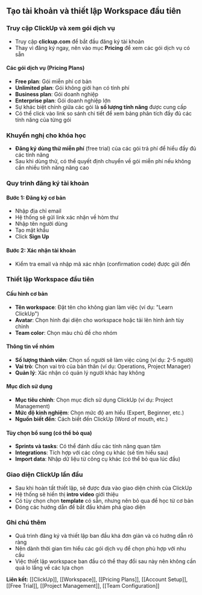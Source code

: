 ## Tạo tài khoản và thiết lập Workspace đầu tiên

### Truy cập ClickUp và xem gói dịch vụ

- Truy cập **clickup.com** để bắt đầu đăng ký tài khoản
- Thay vì đăng ký ngay, nên vào mục **Pricing** để xem các gói dịch vụ có sẵn


#### Các gói dịch vụ (Pricing Plans)

- **Free plan**: Gói miễn phí cơ bản
- **Unlimited plan**: Gói không giới hạn có tính phí
- **Business plan**: Gói doanh nghiệp
- **Enterprise plan**: Gói doanh nghiệp lớn
- Sự khác biệt chính giữa các gói là **số lượng tính năng** được cung cấp
- Có thể click vào link so sánh chi tiết để xem bảng phân tích đầy đủ các tính năng của từng gói


### Khuyến nghị cho khóa học

- **Đăng ký dùng thử miễn phí** (free trial) của các gói trả phí để hiểu đầy đủ các tính năng
- Sau khi dùng thử, có thể quyết định chuyển về gói miễn phí nếu không cần nhiều tính năng nâng cao


### Quy trình đăng ký tài khoản

#### Bước 1: Đăng ký cơ bản

- Nhập địa chỉ email
- Hệ thống sẽ gửi link xác nhận về hòm thư
- Nhập tên người dùng
- Tạo mật khẩu
- Click **Sign Up**


#### Bước 2: Xác nhận tài khoản

- Kiểm tra email và nhập mã xác nhận (confirmation code) được gửi đến


### Thiết lập Workspace đầu tiên

#### Cấu hình cơ bản

- **Tên workspace**: Đặt tên cho không gian làm việc (ví dụ: "Learn ClickUp")
- **Avatar**: Chọn hình đại diện cho workspace hoặc tải lên hình ảnh tùy chỉnh
- **Team color**: Chọn màu chủ đề cho nhóm


#### Thông tin về nhóm

- **Số lượng thành viên**: Chọn số người sẽ làm việc cùng (ví dụ: 2-5 người)
- **Vai trò**: Chọn vai trò của bản thân (ví dụ: Operations, Project Manager)
- **Quản lý**: Xác nhận có quản lý người khác hay không


#### Mục đích sử dụng

- **Mục tiêu chính**: Chọn mục đích sử dụng ClickUp (ví dụ: Project Management)
- **Mức độ kinh nghiệm**: Chọn mức độ am hiểu (Expert, Beginner, etc.)
- **Nguồn biết đến**: Cách biết đến ClickUp (Word of mouth, etc.)


#### Tùy chọn bổ sung (có thể bỏ qua)

- **Sprints và tasks**: Có thể đánh dấu các tính năng quan tâm
- **Integrations**: Tích hợp với các công cụ khác (sẽ tìm hiểu sau)
- **Import data**: Nhập dữ liệu từ công cụ khác (có thể bỏ qua lúc đầu)


### Giao diện ClickUp lần đầu

- Sau khi hoàn tất thiết lập, sẽ được đưa vào giao diện chính của ClickUp
- Hệ thống sẽ hiển thị **intro video** giới thiệu
- Có tùy chọn chọn **template** có sẵn, nhưng nên bỏ qua để học từ cơ bản
- Đóng các hướng dẫn để bắt đầu khám phá giao diện


### Ghi chú thêm

- Quá trình đăng ký và thiết lập ban đầu khá đơn giản và có hướng dẫn rõ ràng
- Nên dành thời gian tìm hiểu các gói dịch vụ để chọn phù hợp với nhu cầu
- Việc thiết lập workspace ban đầu có thể thay đổi sau này nên không cần quá lo lắng về các lựa chọn

**Liên kết:** [[ClickUp]], [[Workspace]], [[Pricing Plans]], [[Account Setup]], [[Free Trial]], [[Project Management]], [[Team Configuration]]

